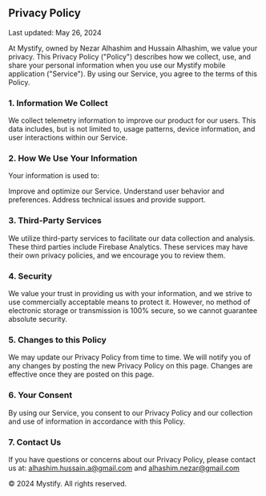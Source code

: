 Privacy Policy
--------------
Last updated: May 26, 2024

At Mystify, owned by Nezar Alhashim and Hussain Alhashim, we value your privacy. This Privacy Policy ("Policy") describes how we collect, use, and share your personal information when you use our Mystify mobile application ("Service"). By using our Service, you agree to the terms of this Policy.

### 1. Information We Collect
We collect telemetry information to improve our product for our users. This data includes, but is not limited to, usage patterns, device information, and user interactions within our Service.

### 2. How We Use Your Information
Your information is used to:

Improve and optimize our Service.
Understand user behavior and preferences.
Address technical issues and provide support.
### 3. Third-Party Services
We utilize third-party services to facilitate our data collection and analysis. These third parties include Firebase Analytics. These services may have their own privacy policies, and we encourage you to review them.

### 4. Security
We value your trust in providing us with your information, and we strive to use commercially acceptable means to protect it. However, no method of electronic storage or transmission is 100% secure, so we cannot guarantee absolute security.

### 5. Changes to this Policy
We may update our Privacy Policy from time to time. We will notify you of any changes by posting the new Privacy Policy on this page. Changes are effective once they are posted on this page.

### 6. Your Consent
By using our Service, you consent to our Privacy Policy and our collection and use of information in accordance with this Policy.

### 7. Contact Us
If you have questions or concerns about our Privacy Policy, please contact us at: alhashim.hussain.a@gmail.com and alhashim.nezar@gmail.com

© 2024 Mystify. All rights reserved.
